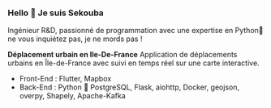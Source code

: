 ### Hello 👋 Je suis Sekouba

Ingénieur R&D, passionné de programmation avec une expertise en Python🐍 ne vous inquiétez pas, je ne mords pas !

**Déplacement urbain en Ile-De-France**
Application de déplacements urbains en Île-de-France avec suivi en temps réel sur une carte interactive.
- Front-End : Flutter, Mapbox
- Back-End : Python 🐍 PostgreSQL, Flask, aiohttp, Docker, geojson, overpy, Shapely, Apache-Kafka
<!--
**doumbis224/doumbis224** is a ✨ _special_ ✨ repository because its `README.md` (this file) appears on your GitHub profile.

Here are some ideas to get you started:

- 🔭 I’m currently working on ...
- 🌱 I’m currently learning ...
- 👯 I’m looking to collaborate on ...
- 🤔 I’m looking for help with ...
- 💬 Ask me about ...
- 📫 How to reach me: ...
- 😄 Pronouns: ...
- ⚡ Fun fact: ...
-->
